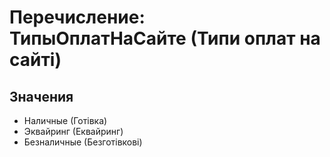 ﻿# Перечисление: ТипыОплатНаСайте (Типи оплат на сайті)

## Значения

- Наличные (Готівка)
- Эквайринг (Еквайринг)
- Безналичные (Безготівкові)

